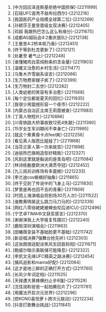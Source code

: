 
1. [中方回应泽连斯基拒绝中国担保]-[2211999]
1. [石铭UFC首秀不敌布拉西尔]-[2212216]
1. [我国医药产业规模全球第二位]-[2212269]
1. [孙颖莎王曼昱晋级女双决赛]-[2212405]
1. [邓超 我跟热巴怎么这么有缘分]-[2211675]
1. [成都AG超玩会4:2重庆狼队]-[2212138]
1. [王曼昱4:2桥本帆乃香]-[2212451]
1. [终于等到杜克更新了]-[2212121]
1. [处暑至 暑气止]-[2212248]
1. [谁懂猪肉白菜炖粉条的含金量]-[2211803]
1. [温暖又治愈的乡村生活]-[2211477]
1. [乌鲁木齐雪崩系谣言]-[2212066]
1. [生万物费家嫂子疯了]-[2212399]
1. [生万物封二去世]-[2212282]
1. [人类幼崽的笑容有多治愈]-[2211568]
1. [每个定位都是夏天的回忆]-[2211935]
1. [我很少用震撼形容一个夜市]-[2212222]
1. [内蒙古自治区主席王莉霞被查]-[2211983]
1. [丁真人物短片]-[2210886]
1. [川青铁路大桥事故致12死4失联]-[2211390]
1. [15岁女生军训期间不幸身亡]-[2211995]
1. [就这个煮黄昏卡点feel爽]-[2212256]
1. [看见真人版芭比娃娃了]-[2211868]
1. [当芬兰家人第一次来故宫]-[2211998]
1. [迪丽热巴旗袍造型好精致]-[2212327]
1. [风到这里就是黏说的是青岛吧]-[2211084]
1. [林诗栋蒯曼欧洲大满贯夺冠]-[2212452]
1. [九三阅兵训练场有多震撼]-[2212233]
1. [李兰迪cos蜥蜴好抽象]-[2211865]
1. [终于见到了传说中的飞身上马]-[2211830]
1. [梦里是再也回不去的青春]-[2211909]
1. [时团上海演唱会将到场30万人次]-[2211522]
1. [谁教黄明昊这么跳刀马刀马的]-[2212339]
1. [网红八零徐姥姥被蜱虫咬后进ICU]-[2212496]
1. [宁艺卓TIMA中文获奖感言]-[2212370]
1. [谢谢演我上大学报复性摆烂]-[2212240]
1. [鹿晗深圳演唱会]-[2211863]
1. [田曦薇变装不基础脸更不基础]-[2211742]
1. [新说唱决赛7强舞台抢先听]-[2212303]
1. [这张图很适配谈笑风生回首斜阳]-[2211671]
1. [鲍威尔暗示美联储可能降息]-[2212322]
1. [李凯文无缘UFC精英之路决赛]-[2212454]
1. [捕风追影和mama好配]-[2212064]
1. [这才是地三鲜的正确打开方式]-[2211760]
1. [长风少年词定档]-[2211525]
1. [天禄遭大黄蜂横扫止步8强]-[2211529]
1. [沈佳润和爸爸一起拍撕拉片了]-[2211781]
1. [用魔法开启次元世界]-[2212296]
1. [控KONG喜悦萝卜跨次元联动]-[2212234]
1. [抖音打歌舞台挑战]-[2211841]